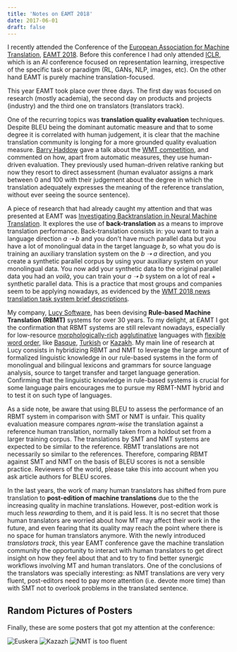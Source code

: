 ```yaml
---
title: 'Notes on EAMT 2018'
date: 2017-06-01
draft: false
---
```


I recently attended the
Conference of the [European Association for Machine Translation](http://www.eamt.org/),
[EAMT 2018](http://eamt2018.dlsi.ua.es/).
Before this conference I had only attended [ICLR](/post/iclr2018/), which is
an AI conference focused on representation learning, irrespective of the specific
task or paradigm (RL, GANs, NLP, images, etc). On the other hand EAMT is purely
machine translation-focused.

This year EAMT took place over three days. The first day was focused on research (mostly academia),
the second day on products and projects (industry) and the third one on translators
(translators track).

One of the recurring topics was **translation quality evaluation** techniques.
Despite BLEU being the dominant automatic measure and that to some degree it is correlated
with human judgement, it is clear that the machine translation
community is longing for a more grounded quality evaluation measure.
[Barry Haddow](http://homepages.inf.ed.ac.uk/bhaddow/) gave a talk about the
[WMT competition](http://www.statmt.org/wmt18/), and commented on how, apart
from automatic measures, they use human-driven evaluation. They
previously used human-driven relative ranking but now they resort to
direct assessment (human evaluator assigns a mark between 0 and 100 with
their judgement about the degree in which the translation adequately expresses
the meaning of the reference translation, without ever seeing the source
sentence).

A piece of research that had already caught my attention and that was presented
at EAMT was [Investigating Backtranslation in Neural Machine Translation](https://arxiv.org/abs/1804.06189).
It explores the use of **back-translation** as a means to improve translation
performance. Back-translation consists in: you want to train a language
direction _a ➝ b_ and you don't have much parallel data but you have a lot
of monolingual data in the target language _b_, so what you do is
training an auxiliary translation system on the _b ➝ a_ direction, and you create a synthetic
parallel corpus by using your auxiliary system on your monolingual data.
You now add your synthetic data to the original parallel data you had an
_voilà_, you can train your _a ➝ b_ system on a lot of real + synthetic parallel data.
This is a practice that most groups and companies seem to be applying nowadays, as
evidenced by the
[WMT 2018 news translation task system brief descriptions](http://matrix.statmt.org/?mode=all).

My company, [Lucy Software](http://www.lucysoftware.com/),
has been devising **Rule-based Machine Translation (RBMT)** systems for over 30 years.
To my delight, at EAMT I got the confirmation that RBMT
systems are still relevant nowadays, especially for low-resource
[morphologically-rich](https://www.quora.com/When-is-a-language-said-to-be-morphologically-rich)
[agglutinative](https://en.wikipedia.org/wiki/Agglutinative_language) languages with
[flexible word order](https://en.wikipedia.org/wiki/Word_order), like
[Basque](https://en.wikipedia.org/wiki/Basque_language),
[Turkish](https://en.wikipedia.org/wiki/Turkish_language)
or [Kazakh](https://en.wikipedia.org/wiki/Kazakh_language).
My main line of research at Lucy consists in hybridizing RBMT and
NMT to leverage the large amount of formalized linguistic knowledge in our
rule-based systems in the form of monolingual and bilingual lexicons and grammars
for source language analysis, source to target transfer and target language generation.
Confirming that the linguistic knowledge in rule-based
systems is crucial for some language pairs encourages me to pursue my RBMT-NMT
hybrid and to test it on such type of languages.

As a side note, be aware that using BLEU to assess the performance of an
RBMT system in comparison with SMT or NMT is unfair. This
quality evaluation measure compares _ngram-wise_ the translation against a
reference human translation, normally taken
from a holdout set from a larger training corpus. The translations by SMT and NMT systems
are expected to be similar to the reference. RBMT translations are not necessarily so
similar to the references. Therefore, comparing RBMT against SMT and NMT on the basis
of BLEU scores is not a sensible practice. Reviewers
of the world, please take this into account when you ask article authors for BLEU scores.

In the last years, the work of many human translators has shifted from pure translation
to **post-edition of machine translations** due to the the increasing
quality in machine translations. However, post-edition work is much less
_rewarding_ to them, and it is paid less.
It is no secret that those human translators are
worried about how MT may affect their work in the future,
and even fearing that its quality may reach the point where there is
no space for human translators anymore.
With the newly introduced _translators track_, this year EAMT
conference gave the machine translation community the opportunity to
interact with human translators to get direct insight on how they
feel about that and to try to find better synergic workflows
involving MT and human translators. One of the conclusions of the
translators was specially interesting: as NMT translations are very very
fluent, post-editors need to pay more attention (i.e. devote more time) than with
SMT not to overlook problems in the translated sentence.

## Random Pictures of Posters

Finally, these are some posters that got my attention at the conference:

![Euskera](/img/eamt2018/euskera.jpg)
![Kazazh](/img/eamt2018/kazakh.jpg)
![NMT is too fluent](/img/eamt2018/toofluent.jpg)

